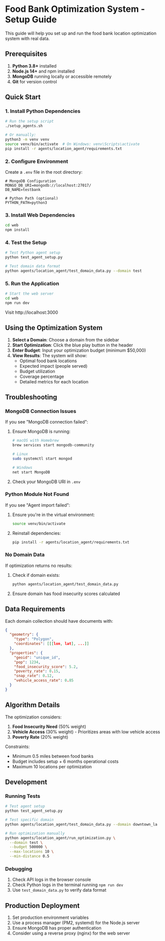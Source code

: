 # Food Bank Optimization System - Setup Guide

This guide will help you set up and run the food bank location optimization system with real data.

## Prerequisites

1. **Python 3.8+** installed
2. **Node.js 14+** and npm installed
3. **MongoDB** running locally or accessible remotely
4. **Git** for version control

## Quick Start

### 1. Install Python Dependencies

```bash
# Run the setup script
./setup_agents.sh

# Or manually:
python3 -m venv venv
source venv/bin/activate  # On Windows: venv\Scripts\activate
pip install -r agents/location_agent/requirements.txt
```

### 2. Configure Environment

Create a `.env` file in the root directory:

```env
# MongoDB Configuration
MONGO_DB_URI=mongodb://localhost:27017/
DB_NAME=testbank

# Python Path (optional)
PYTHON_PATH=python3
```

### 3. Install Web Dependencies

```bash
cd web
npm install
```

### 4. Test the Setup

```bash
# Test Python agent setup
python test_agent_setup.py

# Test domain data format
python agents/location_agent/test_domain_data.py --domain test
```

### 5. Run the Application

```bash
# Start the web server
cd web
npm run dev
```

Visit http://localhost:3000

## Using the Optimization System

1. **Select a Domain**: Choose a domain from the sidebar
2. **Start Optimization**: Click the blue play button in the header
3. **Enter Budget**: Input your optimization budget (minimum $50,000)
4. **View Results**: The system will show:
   - Optimal food bank locations
   - Expected impact (people served)
   - Budget utilization
   - Coverage percentage
   - Detailed metrics for each location

## Troubleshooting

### MongoDB Connection Issues

If you see "MongoDB connection failed":

1. Ensure MongoDB is running:
   ```bash
   # macOS with Homebrew
   brew services start mongodb-community
   
   # Linux
   sudo systemctl start mongod
   
   # Windows
   net start MongoDB
   ```

2. Check your MongoDB URI in `.env`

### Python Module Not Found

If you see "Agent import failed":

1. Ensure you're in the virtual environment:
   ```bash
   source venv/bin/activate
   ```

2. Reinstall dependencies:
   ```bash
   pip install -r agents/location_agent/requirements.txt
   ```

### No Domain Data

If optimization returns no results:

1. Check if domain exists:
   ```bash
   python agents/location_agent/test_domain_data.py
   ```

2. Ensure domain has food insecurity scores calculated

## Data Requirements

Each domain collection should have documents with:

```json
{
  "geometry": {
    "type": "Polygon",
    "coordinates": [[[lon, lat], ...]]
  },
  "properties": {
    "geoid": "unique_id",
    "pop": 1234,
    "food_insecurity_score": 5.2,
    "poverty_rate": 0.15,
    "snap_rate": 0.12,
    "vehicle_access_rate": 0.85
  }
}
```

## Algorithm Details

The optimization considers:

1. **Food Insecurity Need** (50% weight)
2. **Vehicle Access** (30% weight) - Prioritizes areas with low vehicle access
3. **Poverty Rate** (20% weight)

Constraints:
- Minimum 0.5 miles between food banks
- Budget includes setup + 6 months operational costs
- Maximum 10 locations per optimization

## Development

### Running Tests

```bash
# Test agent setup
python test_agent_setup.py

# Test specific domain
python agents/location_agent/test_domain_data.py --domain downtown_la

# Run optimization manually
python agents/location_agent/run_optimization.py \
  --domain test \
  --budget 500000 \
  --max-locations 10 \
  --min-distance 0.5
```

### Debugging

1. Check API logs in the browser console
2. Check Python logs in the terminal running `npm run dev`
3. Use `test_domain_data.py` to verify data format

## Production Deployment

1. Set production environment variables
2. Use a process manager (PM2, systemd) for the Node.js server
3. Ensure MongoDB has proper authentication
4. Consider using a reverse proxy (nginx) for the web server 
